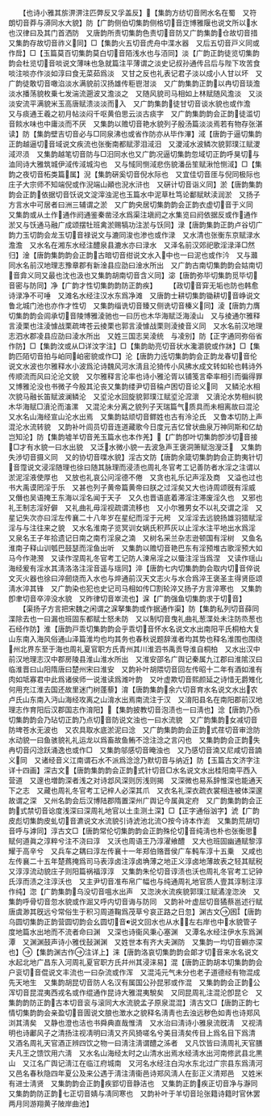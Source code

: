 <!-- { "loadSidebar": true } -->
　　【也诗小雅其旂淠淠注匹弊反又孚盖反】【集韵方纺切音罔水名在蜀　又符朗切音莽与漭同水大貌】防【广韵侧伯切集韵侧格切音迮博雅隁也说文所以水也汉律曰及其门首洒防　又唐韵所责切集韵色责切音防又广韵集韵仓故切音措又集韵存故切音祚义同】□【集韵火五切音虎舟中渫水器　又后五切音戸义同或作戽】□【玉篇莫百切集韵莫白切音陌浅水也与洦同】淡【广韵正韵徒览切集韵韵会杜览切音啖说文薄味也急就篇注平薄谓之淡史记叔孙通传吕后与陛下攻苦食啖注啖亦作淡如淳曰食无菜茹爲淡　又甘之反也礼表记君子淡以成小人甘以坏　又广韵徒敢切音噉淊淡水满貌前汉扬雄传秬鬯泔淡　又广韵集韵正韵以冉切音琰澹淡水播荡貌枚乗七发湍流遡波又澹淡之　又随风貌司马相如上林赋随风澹淡　又淡淡安流平满貌米玉高唐赋溃淡淡而入　又广韵集韵徒甘切音谈水貌也或作澹　又与痰通王羲之初月帖淡闷千呕黄伯思云淡古痰字　又广韵集韵韵会正韵徒滥切音餤水味也中庸淡而不厌　又集韵以赡切音艳水貌列子殷汤篇淡淡焉若有物存张湛读】防【集韵壁吉切音必与□同泉沸也或省作防亦从毕作滭】淢【唐韵于逼切集韵正韵越逼切音域说文疾流也张衡南都赋漻泪淢汨　又溭淢水波鳞次貌郭璞江赋溭淢浕涢　又集韵越笔切音防与□汨同水也又广韵况逼切集韵忽域切正韵呼狊切与洫同诗大雅筑城伊淢传淢城沟也　又与惐同恻淢悲伤貌潘岳笙赋湫怆恻淢】□【集韵之夜切音柘类篇属】淣【集韵硏奚切音倪水际也　又宜佳切音厓与倪同极际也庄子大宗师不知端倪或作淣端山顚也淣水浒也　又硏计切音诣义同】淤【唐韵集韵韵会正韵依据切音饫说文淀滓浊泥也玉篇水中泥草杜笃论鄱赋畎渎润淤　又扬子方言水中可居者曰洲三辅谓之淤　又广韵央居切集韵韵会正韵衣虚切音于义同　又集韵或从土作通作阏通鉴秦凿泾水爲渠注塡阏之水集览曰阏依据反或作通作淤又与饫通马融广成颂摆牡班禽淤赐犒功注淤与饫同】渌【唐韵集韵正韵卢谷切广韵力玉切韵会龙玉切音禄说文与漉同浚也渗也或作渌　又水清也张衡东京赋渌水澹澹　又水名在湘东水经注醴泉县漉水亦曰渌水　又泽名前汉郊祀歌淫渌泽□然归】淦【唐韵集韵韵会正韵古暗切音绀说文水入中也一曰泥也或作汵　又与灨同水名前汉地理志豫章郡有新淦县应劭曰淦水所出　又广韵古南切集韵韵会姑南切音弇义同又最也沈也汲也又集韵胡南切音含义同】淧【唐韵弥毕切集韵觅毕切音密与防同】净【广韵才性切集韵韵防正韵疾】
　　【政切音穽无垢也防也韩愈诗渌净不可唾　又滩名水经注汉水东爲净滩　又唐韵士耕切集韵锄耕切音峥说文鲁北城门池也亦作才性切　又集韵缁诜切音臻又侧诜切音榛义同】淩【唐韵力膺切集韵韵会闾承切音陵博雅淩驰也一曰历也木华海赋泛海淩山　又与掕通尔雅释言淩栗也注淩懅战栗疏埤苍云掕栗也郭言淩懅战栗则淩掕音义同　又水名前汉地理志泗水郡凌县应劭曰淩水所出　又姓三国志吴淩统　与凌别】防【正字通同弥俗省作防】□【集韵汶或从□详汶字注】□【集韵助亮切音状水瀺灂貌或作牀】□【集韵匹陌切音拍与岶同岶密貌或作□】沦【唐韵力迍切集韵韵会正韵龙春切音伦说文水波也尔雅释水小波爲沦诗魏风河水淸且沦猗传小风拂水成文转如轮也韩诗外传顺流而风曰沦沦文貌　又尔雅释言沦率也诗小雅沦胥以铺笺言牵率相引而徧得罪　又博雅沦没也书微子今殷其沦丧又集韵缕尹切音稐卢困切音论义同　又鳞沦水相次貌马融长笛赋波澜鳞沦　又垽沦水回旋貌郭璞江赋垽沦溛瀤　又濆沦水势相纠貌木华海赋□濆沦而滀漯　又混沦未分离之貌列子天瑞篇气质具而未相离故曰混沦又水名山海经宣山沦水出焉　又集韵姑顽切音鳏姓也古有泠沦氏　又鲁本切防上声混沦水流转貌　又韵补叶闾员切音连道藏歌今日度元吉忆曾状曲泉万神同斯和亿劫岂知沦】防【集韵墟羊切音羌玉篇水也本作羌】【广韵卽叶切集韵卽涉切音接□才有水貌一曰水出貌　又泛水微小貌一去波急声王褒洞箫赋泡溲泛　又集韵失渉切音摄义同　又的协切音喋水貌】淫古文防【唐韵余箴切集韵韵会正韵夷针切音霪说文浸淫随理也徐曰随其脉理而浸渍也周礼冬官考工记善防者水淫之注谓以淤泥淫液使厚也　又放也礼哀公问淫德不倦　又贪也礼乐记声淫及商　又溢也过也书大禹谟罔淫于乐　又甚也列子黄帝篇黄帝曰朕之过淫矣又大也诗周颂旣有淫威　又僭也吴语掩王东海以淫名闻于天子　又久也晋语底着滞淫注滞废淫久也　又邪也礼王制志淫好僻　又礼曲礼毋淫视疏谓流移也　又小尔雅男女不以礼交谓之淫　又星记失次亦曰淫左传襄二十八年岁在星纪而淫于元枵　又淫淫去远貌扬雄羽猎赋淫淫与与注往来之貌　又水名淮南子览冥训女娲氏积芦灰以止淫水注平地出水爲淫　又泉名王子年拾遗记日南之南冇淫泉之湳　又树名采兰杂志逊顿国有淫树　又鱼名淮南子释山训瓠巴鼓瑟而淫鱼出听　又集韵以赡切音艳巴东有淫预堆古歌淫预大如马今作滟滪　又读作涅周礼冬官考工记防人湅帛淫之以蜃注淫当爲涅　又读作瑶山海经爰有淫水其淸洛洛注淫音遥与瑶同】淬【唐韵七内切集韵韵会取内切音倅说文灭火器也徐曰淬劒烧而入水也与焠通前汉天文志火与水合爲淬王褒圣主得贤臣颂淸水淬其锋　又广韵染也犯也史记司马相如传□割轮淬又扬子方言淬寒也　又集韵卽聿切音卒淬没水貌　又昨律切音崒流也】淭【广韵强鱼切集韵求于切音】
　　【渠扬子方言把宋魏之闲谓之淭拏集韵或作据通作渠】防【集韵私列切音薛同渫除去也一曰漏也班固东都赋士怒未防　又以制切音曳礼曲礼葱渫处未注防烝葱也石经作防】淮【唐韵戸乖切集韵韵会乎乖切音怀水名说文水出南阳平氏桐柏大复山东南入海风俗通山泽篇淮均也均其务也春秋说题辞淮者均其势也释名淮围也围绕州北界东至于海也周礼夏官职方氏青州其川淮泗书禹贡导淮自桐柏　又水出汉中前汉地理志汉中郡房陵县淮山淮水所出　又淮安邵名广舆记秦属九江郡曰淮隂汉曰临淮晋曰山阳隋唐曰楚州宋曰淮安　又韵补叶胡隈切音回左传昭十二年有酒如淮有肉如坻寡君中此爲诸侯师一说淮读爲潍叶韵　又叶虚欺切音熙颜延之诗惜无爵雉化何用充江淮去国还故里迷门树蓬藜】淯【唐韵集韵余六切音育水名说文水出农卢氏山东南入沔山海经攻离之山淯水出焉南流注于汉　又淯阳县名在南阳郡前汉地理志作育阳后汉郡国志作淯阳】【集韵披教切音泡渍也一曰淸也】淰【唐韵乃忝切集韵韵会乃玷切正韵乃点切音防说文浊也一曰水流貌　又广韵集韵女减切音防埤苍水无波也　又农具取水底淤泥曰淰　又广韵集韵韵会正韵式荏切音审淰防水动貌一曰鱼骇貌礼礼运龙以爲畜故鱼鲔不淰注淰之言闪也　又集韵韵会正韵失冉切音闪淰跃涌逸也或作□　又集韵邬感切音晻浊也　又乃感切音湳又尼咸切音諵义同　又诸经音义江南谓石水不派爲淰淰乃默切音与纳近】防【玉篇古文济字注详十四画】深古文【唐韵集韵韵会正韵式针切音□水名说文水出桂阳南平西入营道　又邃也増韵深者浅之对诗邶风深则厉浅则揭　又深微也易系辞惟深也能通天下之志　又藏也周礼冬官考工记梓人必深其爪　又衣名礼深衣疏衣裳相连被体深邃故谓之深　又州名韵会后汉博陆郡隋置深州广舆记今属眞定府　又广韵集韵韵会正韵式禁切音谂度浅深曰深周礼地官以土圭测土深】□【正字通俗汹字】淲【广韵皮彪切集韵皮虬切音瀌说文水流貌引诗淲池北流○按今诗本作滮　又集韵荒胡切音呼与滹同】淳古文□【唐韵常伦切集韵韵会正韵殊伦切音纯淸也朴也张衡思赋何道眞之淳粹兮注不浇曰淳　又沃也周语王乃淳濯飨醴　又大也班固幽通赋黎淳耀于高辛兮　又兵车之耦曰淳左传襄十一年郑伯赂晋侯广车軘车淳十五乗　又咸也左传襄二十五年楚蔿掩爲司马表淳卤注淳卤埆薄之地正义淳卤地薄故表之轻其赋税　又淳淳流动貌庄子则阳篇祸福淳淳　又集韵朱伦切音谆渍也沃也周礼冬官考工记钟氏淳而渍之注淳沃也　又主尹切音准布帛广幅也与纯通周礼地官质人壹其淳制注淳作纯】淴【广韵集韵乌没切音嗢水出声　又淴泱水流疾貌郭璞江赋潏湟淴泱　又集韵呼骨切音忽水貌或作淈又呼内切音诲与防同　又韵补叶虚屈切音獝蔡邕述行赋唐虞渺其旣远兮常俗生于积习周道鞠爲茂草兮哀正路之日忽】渊古文囦【唐韵乌圆切集韵正韵营圆切韵会幺圆切音说文回水也从水左右岸也中水貌管子度地篇水出地而不流者命曰渊　又深也诗衞风秉心塞渊　又潭名水经注伊水东爲渊潭　又渊渊鼓声诗小雅伐鼔渊渊　又姓世本有齐大夫渊防　又集韵一均切音蜵亦深也】【集韵渊古作注详上】涞【唐韵洛哀切集韵韵会郞才切音来水名说文水起北地广昌东入河周礼夏官职方氏幷州其浸涞易】混【唐韵正韵胡本切集韵韵会户衮切音倱说文丰流也一曰杂流或作浑　又混沌元气未分也老子道德经有物混成先天地生　又集韵胡昆切音防人名汉有属国公孙昆邪或作混　又集韵韵会正韵公浑切音昆混夷西戎名或作绲通作昆诗大雅混夷駾矣　又同昆周礼注混沦卽昆仑　又集韵韵防正韵古本切音衮与滚同大水流貌孟子原泉混混】淸古文□【唐韵正韵七情切集韵韵会亲盈切音圊说文朖也澂水之貌释名淸靑也去浊远秽色如靑也诗郑风浏其淸矣　又静也澄也洁也书舜典直哉惟淸　又水治曰淸诗小雅泉流旣淸　又视淸明也诗鄘风子之清扬注视凊明曰淸又齐风猗嗟名兮美目淸矣传目上爲名目下爲清　又酒名周礼天官酒正辨四饮之物一曰淸注淸谓醴之泲者　又凡饮皆曰淸周礼天官膳夫凡王之馈饮用六淸　又水名山海经太时之山清水出焉水经淸水出河南修武县北黒山　又江名广舆记淸江在临江府城南　又河名水经注白沟水东北过广宗县东爲淸河又邑名春秋隐四年夏公及来公遇于淸注淸衞邑诗郑风淸人在彭正义清郑邑　又姓米有进士淸贤　又集韵韵会正韵疾郢切音静洁也　又集韵正韵疾正切音净与瀞同又集韵韵防正韵七正切音婧与凊同寒也　又韵补叶于羊切音玱张籍诗籍时官休罢两月同游翔黄子陂岸曲池】
